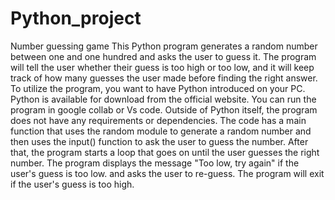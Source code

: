 # Python_project
Number guessing game
This Python program generates a random number between one and one hundred and asks the user to guess it. The program will tell the user whether their guess is too high or too low, and it will keep track of how many guesses the user made before finding the right answer.
To utilize the program, you want to have Python introduced on your PC. Python is available for download from the official website. You can run the program in google collab or Vs code.
Outside of Python itself, the program does not have any requirements or dependencies.
The code has a main function that uses the random module to generate a random number and then uses the input() function to ask the user to guess the number. After that, the program starts a loop that goes on until the user guesses the right number. The program displays the message "Too low, try again" if the user's guess is too low. and asks the user to re-guess. The program will exit if the user's guess is too high.
